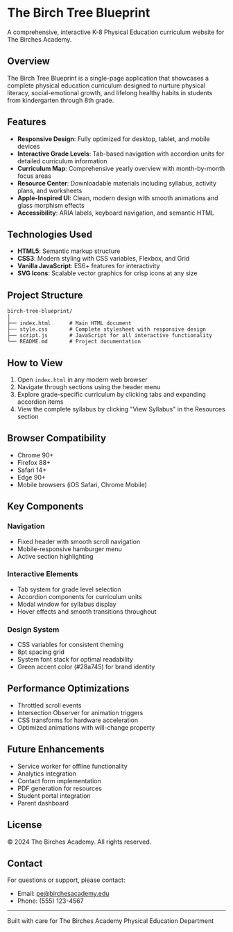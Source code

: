 # The Birch Tree Blueprint

A comprehensive, interactive K-8 Physical Education curriculum website for The Birches Academy.

## Overview

The Birch Tree Blueprint is a single-page application that showcases a complete physical education curriculum designed to nurture physical literacy, social-emotional growth, and lifelong healthy habits in students from kindergarten through 8th grade.

## Features

- **Responsive Design**: Fully optimized for desktop, tablet, and mobile devices
- **Interactive Grade Levels**: Tab-based navigation with accordion units for detailed curriculum information
- **Curriculum Map**: Comprehensive yearly overview with month-by-month focus areas
- **Resource Center**: Downloadable materials including syllabus, activity plans, and worksheets
- **Apple-Inspired UI**: Clean, modern design with smooth animations and glass morphism effects
- **Accessibility**: ARIA labels, keyboard navigation, and semantic HTML

## Technologies Used

- **HTML5**: Semantic markup structure
- **CSS3**: Modern styling with CSS variables, Flexbox, and Grid
- **Vanilla JavaScript**: ES6+ features for interactivity
- **SVG Icons**: Scalable vector graphics for crisp icons at any size

## Project Structure

```
birch-tree-blueprint/
│
├── index.html      # Main HTML document
├── style.css       # Complete stylesheet with responsive design
├── script.js       # JavaScript for all interactive functionality
└── README.md       # Project documentation
```

## How to View

1. Open `index.html` in any modern web browser
2. Navigate through sections using the header menu
3. Explore grade-specific curriculum by clicking tabs and expanding accordion items
4. View the complete syllabus by clicking "View Syllabus" in the Resources section

## Browser Compatibility

- Chrome 90+
- Firefox 88+
- Safari 14+
- Edge 90+
- Mobile browsers (iOS Safari, Chrome Mobile)

## Key Components

### Navigation
- Fixed header with smooth scroll navigation
- Mobile-responsive hamburger menu
- Active section highlighting

### Interactive Elements
- Tab system for grade level selection
- Accordion components for curriculum units
- Modal window for syllabus display
- Hover effects and smooth transitions throughout

### Design System
- CSS variables for consistent theming
- 8pt spacing grid
- System font stack for optimal readability
- Green accent color (#28a745) for brand identity

## Performance Optimizations

- Throttled scroll events
- Intersection Observer for animation triggers
- CSS transforms for hardware acceleration
- Optimized animations with will-change property

## Future Enhancements

- Service worker for offline functionality
- Analytics integration
- Contact form implementation
- PDF generation for resources
- Student portal integration
- Parent dashboard

## License

© 2024 The Birches Academy. All rights reserved.

## Contact

For questions or support, please contact:
- Email: pe@birchesacademy.edu
- Phone: (555) 123-4567

---

Built with care for The Birches Academy Physical Education Department
